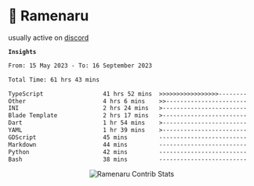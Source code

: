 # 🍜 Ramenaru

usually active on <a href="https://discordapp.com/users/503291004200157185">discord</a> 

**`Insights`**

<!--START_SECTION:waka-->

```txt
From: 15 May 2023 - To: 16 September 2023

Total Time: 61 hrs 43 mins

TypeScript                 41 hrs 52 mins  >>>>>>>>>>>>>>>>>--------   67.83 %
Other                      4 hrs 6 mins    >>-----------------------   06.65 %
INI                        2 hrs 24 mins   >------------------------   03.91 %
Blade Template             2 hrs 17 mins   >------------------------   03.72 %
Dart                       1 hr 54 mins    >------------------------   03.10 %
YAML                       1 hr 39 mins    >------------------------   02.69 %
GDScript                   45 mins         -------------------------   01.24 %
Markdown                   44 mins         -------------------------   01.19 %
Python                     42 mins         -------------------------   01.14 %
Bash                       38 mins         -------------------------   01.04 %
```

<!--END_SECTION:waka-->

<div style="text-align: center;">
   <img align="center" src="https://github-readme-streak-stats.herokuapp.com/?user=Ramenaru&theme=dark&card_width=520" alt="Ramenaru Contrib Stats" />
</div>



